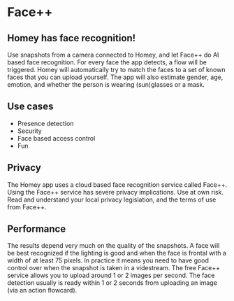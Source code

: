 # Face++
## Homey has face recognition! ##
Use snapshots from a camera connected to Homey, and let Face++ do AI based face recognition. For every face the app detects, a flow will be triggered. Homey will automatically try to match the faces to a set of known faces that you can upload yourself. The app will also estimate gender, age, emotion, and whether the person is wearing (sun)glasses or a mask.

## Use cases ##
* Presence detection
* Security
* Face based access control
* Fun

## Privacy ##
The Homey app uses a cloud based face recognition service called Face++. Using the Face++ service has severe privacy implications. Use at own risk. Read and understand your local privacy legislation, and the terms of use from Face++.

## Performance ##
The results depend very much on the quality of the snapshots. A face will be best recognized if the lighting is good and when the face is frontal with a width of at least 75 pixels. In practice it means you need to have good control over when the snapshot is taken in a videstream. The free Face++ service allows you to upload around 1 or 2 images per second. The face detection usually is ready within 1 or 2 seconds from uploading an image (via an action flowcard).